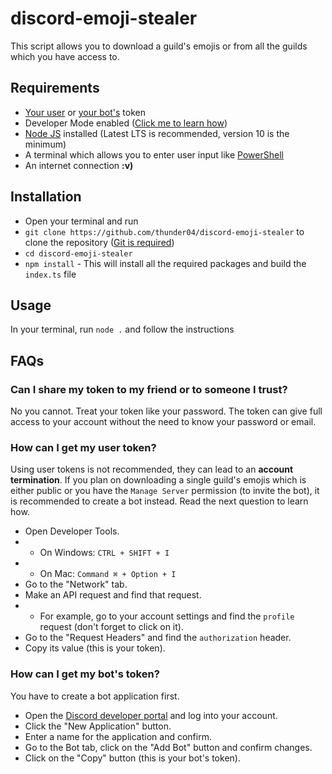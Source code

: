 
# discord-emoji-stealer

This script allows you to download a guild's emojis or from all the guilds which you have access to.

## Requirements
- [Your user](https://github.com/thunder04/discord-emoji-stealer#how-can-i-get-my-user-token) or [your bot's](https://github.com/thunder04/discord-emoji-stealer#how-can-i-get-my-bots-token) token
- Developer Mode enabled ([Click me to learn how](https://support.discord.com/hc/en-us/articles/206346498-Where-can-I-find-my-User-Server-Message-ID-))
- [Node JS](https://nodejs.org/en/download/) installed (Latest LTS is recommended, version 10 is the minimum)
- A terminal which allows you to enter user input like [PowerShell](https://github.com/PowerShell/PowerShell)
- An internet connection **:v)**

## Installation
- Open your terminal and run
- `git clone https://github.com/thunder04/discord-emoji-stealer` to clone the repository ([Git is required](https://git-scm.com/))
- `cd discord-emoji-stealer`
- `npm install` - This will install all the required packages and build the `index.ts` file

## Usage
In your terminal, run `node .` and follow the instructions

## FAQs
### Can I share my token to my friend or to someone I trust?
No you cannot. Treat your token like your password. The token can give full access to your account without the need to know your password or email.  

### How can I get my user token?
Using user tokens is not recommended, they can lead to an **account termination**. If you plan on downloading a single guild's emojis which is either public or you have the `Manage Server` permission (to invite the bot), it is recommended to create a bot instead. Read the next question to learn how. 

- Open Developer Tools.
- - On Windows: `CTRL + SHIFT + I`
- - On Mac: `Command ⌘ + Option + I`
- Go to the "Network" tab.
- Make an API request and find that request.
- - For example, go to your account settings and find the `profile` request (don't forget to click on it).
- Go to the "Request Headers" and find the `authorization` header.
- Copy its value (this is your token).

### How can I get my bot's token?
You have to create a bot application first.

 - Open the [Discord developer portal](https://discord.com/developers/applications) and log into your account.
 - Click the "New Application" button.
 - Enter a name for the application and confirm.
 - Go to the Bot tab, click on the "Add Bot" button and confirm changes.
 - Click on the "Copy" button (this is your bot's token).